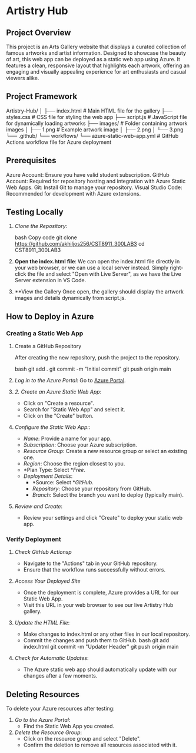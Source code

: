 # Artistry Hub

## Project Overview

This project is an Arts Gallery website that displays a curated collection of famous artworks and artist information. Designed to showcase the beauty of art, this web app can be deployed as a static web app using Azure. It features a clean, responsive layout that highlights each artwork, offering an engaging and visually appealing experience for art enthusiasts and casual viewers alike.

## Project Framework

Artistry-Hub/
│
├── index.html          # Main HTML file for the gallery
├── styles.css          # CSS file for styling the web app
├── script.js           # JavaScript file for dynamically loading artworks
├── images/             # Folder containing artwork images
│   ├── 1.png           # Example artwork image
│   ├── 2.png
│   └── 3.png
└── .github/
    └── workflows/
        └── azure-static-web-app.yml  # GitHub Actions workflow file for Azure deployment


## Prerequisites

Azure Account: Ensure you have valid student subscription.
GitHub Account: Required for repository hosting and integration with Azure Static Web Apps.
Git: Install Git to manage your repository.
Visual Studio Code: Recommended for development with Azure extensions.

## Testing Locally

1. *Clone the Repository*:

    bash
    Copy code
    git clone https://github.com/akhiljos256/CST8911_300LAB3
    cd CST8911_300LAB3
   

2. **Open the index.html file**:
   We can open the index.html file directly in your web browser, or we can use a local server instead. 
   Simply right-click the file and select "Open with Live Server", as we have the Live Server extension in VS Code.

3. **View the Gallery
   Once open, the gallery should display the artwork images and details dynamically from script.js.


## How to Deploy in Azure

### Creating a Static Web App

1. Create a GitHub Repository
   
   After creating the new repository, push the project to the repository.

    bash
   git add .
   git commit -m "Initial commit"
   git push origin main

2. *Log in to the Azure Portal*:
   Go to [Azure Portal](https://portal.azure.com).

3. *2. Create an Azure Static Web App*:
   - Click on "Create a resource".
   - Search for "Static Web App" and select it.
   - Click on the "Create" button.

4. *Configure the Static Web App:*:
   - *Name*: Provide a name for your app.
   - *Subscription*: Choose your Azure subscription.
   - *Resource Group*: Create a new resource group or select an existing one.
   - *Region*: Choose the region closest to you.
   - *Plan Type: Select **Free*.
   - *Deployment Details*:
     - *Source: Select **GitHub*.
     - *Repository*: Choose your repository from GitHub.
     - *Branch*: Select the branch you want to deploy (typically main).

5. *Review and Create*:
   - Review your settings and click "Create" to deploy your static web app.

### Verify Deployment

1. *Check GitHub Actionsp*
   - Navigate to the "Actions" tab in your GitHub repository.
   - Ensure that the workflow runs successfully without errors.

2. *Access Your Deployed Site*
   - Once the deployment is complete, Azure provides a URL for our Static Web App.
   - Visit this URL in your web browser to see our live Artistry Hub gallery.

3. *Update the HTML File*:
   - Make changes to index.html or any other files in our local repository.
   - Commit the changes and push them to GitHub.
   bash
   git add index.html
   git commit -m "Updater Header"
   git push origin main
   
4. *Check for Automatic Updates*:
   - The Azure static web app should automatically update with our changes after a few moments.
   
## Deleting Resources

To delete your Azure resources after testing:

1. *Go to the Azure Portal*:
   - Find the Static Web App you created.
2. *Delete the Resource Group*:
   - Click on the resource group and select "Delete".
   - Confirm the deletion to remove all resources associated with it.